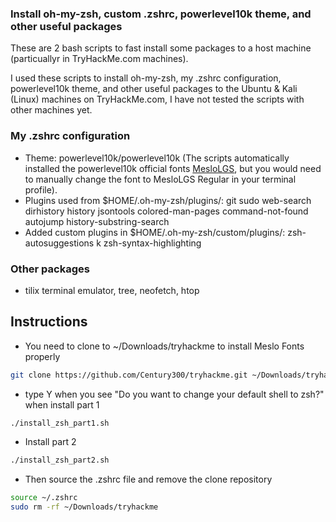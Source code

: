 ### Install oh-my-zsh, custom .zshrc, powerlevel10k theme, and other useful packages
These are 2 bash scripts to fast install some packages to a host machine (particuallyr in TryHackMe.com machines).

I used these scripts to install oh-my-zsh, my .zshrc configuration, powerlevel10k theme, and other useful packages to the Ubuntu & Kali (Linux) machines on TryHackMe.com, I have not tested the scripts with other machines yet.

### My .zshrc configuration
- Theme: powerlevel10k/powerlevel10k (The scripts automatically installed the powerlevel10k official fonts [MesloLGS](https://github.com/romkatv/powerlevel10k#meslo-nerd-font-patched-for-powerlevel10k), but you would need to manually change the font to MesloLGS Regular in your terminal profile).
- Plugins used from $HOME/.oh-my-zsh/plugins/: git sudo web-search dirhistory history jsontools colored-man-pages command-not-found autojump history-substring-search
- Added custom plugins in $HOME/.oh-my-zsh/custom/plugins/: zsh-autosuggestions k zsh-syntax-highlighting

### Other packages
- tilix terminal emulator, tree, neofetch, htop

## Instructions
- You need to clone to ~/Downloads/tryhackme to install Meslo Fonts properly
```bash
git clone https://github.com/Century300/tryhackme.git ~/Downloads/tryhackme && cd ~/Downloads/tryhackme && sudo chmod +x install*
```
- type Y when you see "Do you want to change your default shell to zsh?" when install part 1
```bash
./install_zsh_part1.sh
```
- Install part 2
```bash
./install_zsh_part2.sh
```
- Then source the .zshrc file and remove the clone repository
```bash
source ~/.zshrc
sudo rm -rf ~/Downloads/tryhackme
```
